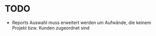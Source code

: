 # TODO

- Reports Auswahl muss erweitert werden um Aufwände, die keinem Projekt bzw. Kunden zugeordnet sind
